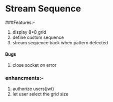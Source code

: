# Stream Sequence

###Features:-

1. display 8*8 grid
2. define custom sequence
3. stream sequence back when pattern detected


#### Bugs
1. close socket on error

### enhancments:-

1. authorize users(jwt)
2. let user select the grid size
